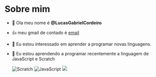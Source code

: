# Sobre mim
- 👋 Ola meu nome é **@LucasGabrielCordeiro**
- :+1: meu gmail de contado é [email](lucas.gabriel.cordeiro@escola.pr.gov.br)
- 👀 Eu estou interessado em aprender a programar novas linguagens.
- 🌱 Eu estou aprendendo a programar recentemente a linguagem de JavaScript e Scratch

  ![Scratch](https://img.shields.io/badge/Scratch-4D97FF?style=for-the-badge&logo=Scratch&logoColor=white)
  ![JavaScript](https://img.shields.io/badge/JavaScript-323330?style=for-the-badge&logo=javascript&logoColor=F7DF1E)
  <img src="{BadgeURLHere}" />
